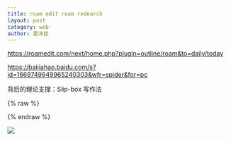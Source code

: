 ```yaml
---
title: roam edit roam redearch
layout: post
category: web
author: 夏泽民
---
```

https://roamedit.com/next/home.php?plugin=outline/roam&to=daily/today

https://baijiahao.baidu.com/s?id=1669749949965240303&wfr=spider&for=pc
<!-- more -->
背后的理论支撑：Slip-box 写作法




{% raw %}

{% endraw %}
<div class="container">
	<div class="row">
	<img src="{{site.url}}{{site.baseurl}}/img/jupyterSlider.png"/>
	</div>
	<div class="row">
	</div>
</div>
